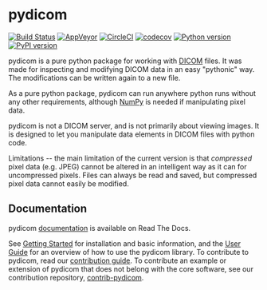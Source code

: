 pydicom
=======

[![Build Status](https://travis-ci.org/pydicom/pydicom.svg?branch=master)](https://travis-ci.org/pydicom/pydicom)
[![AppVeyor](https://ci.appveyor.com/api/projects/status/1vjtkr82lumnd3i7?svg=true)](https://ci.appveyor.com/project/glemaitre/pydicom)
[![CircleCI](https://circleci.com/gh/pydicom/pydicom/tree/master.svg?style=shield)](https://circleci.com/gh/pydicom/pydicom/tree/master)
[![codecov](https://codecov.io/gh/pydicom/pydicom/branch/master/graph/badge.svg)](https://codecov.io/gh/pydicom/pydicom)
[![Python version](https://img.shields.io/pypi/pyversions/pydicom.svg)](https://img.shields.io/pypi/pyversions/pydicom.svg)
[![PyPI version](https://badge.fury.io/py/pydicom.svg)](https://badge.fury.io/py/pydicom)

pydicom is a pure python package for working with [DICOM](http://medical.nema.org/) files.
It was made for inspecting and modifying DICOM data in an easy "pythonic" way.
The modifications can be written again to a new file.

As a pure python package, pydicom can run anywhere python runs without any other requirements,
although [NumPy](http://www.numpy.org) is needed if manipulating pixel data.

pydicom is not a DICOM server, and is not primarily about viewing images. It is designed to let you
manipulate data elements in DICOM files with python code.

Limitations -- the main limitation of the current version is that _compressed_ pixel data (e.g. JPEG)
cannot be altered in an intelligent way as it can for uncompressed pixels.
Files can always be read and saved, but compressed pixel data cannot easily be modified.

Documentation
-------------

pydicom [documentation](https://pydicom.readthedocs.org/en/stable/) is available on Read The Docs.

See [Getting Started](https://pydicom.readthedocs.org/en/stable/getting_started.html) for installation and basic information, and the [User Guide](https://pydicom.readthedocs.org/en/stable/pydicom_user_guide.html) for an overview of how to use the pydicom library. To contribute to pydicom, read our [contribution guide](CONTRIBUTING.md). To contribute an example or extension of pydicom that does not belong with the core software, see our contribution repository, [contrib-pydicom](https://www.github.com/pydicom/contrib-pydicom).
